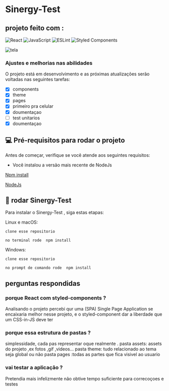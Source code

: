  # Sinergy-Test
        
## projeto feito com :
![React](https://shields.io/badge/react-black?logo=react&style=for-the-badge)
![JavaScript](https://img.shields.io/badge/javascript-%23323330.svg?style=for-the-badge&logo=javascript&logoColor=%23F7DF1E)
![ESLint](https://img.shields.io/badge/ESLint-4B3263?style=for-the-badge&logo=eslint&logoColor=white)
![Styled Components](https://img.shields.io/badge/styled--components-DB7093?style=for-the-badge&logo=styled-components&logoColor=white)

![tela](https://user-images.githubusercontent.com/57141036/202158996-0847388f-688d-409c-8fd9-ccd302315805.png)




              
### Ajustes e melhorias nas abilidades

O projeto  está em desenvolvimento e as próximas atualizações serão 
voltadas nas seguintes tarefas:

- [x]  components
- [x] theme
- [x] pages
- [x] primeiro pra celular
- [x] doumentaçao
- [ ] test unitarios
- [x] doumentaçao

## 💻 Pré-requisitos para rodar o projeto

Antes de começar, verifique se você atende aos seguintes requisitos:
* Você instalou a versão mais recente de NodeJs 

[ Npm install](https://docs.npmjs.com/cli/v8/commands/npm-install)


[NodeJs ](https://nodejs.org/en/)
## 🚀 rodar Sinergy-Test

Para instalar o Sinergy-Test , siga estas etapas:

Linux e macOS:
```
clone esse repositorio

no terminal rode  npm install
```

Windows:
```
clone esse repositorio

no prompt de comando rode  npm install
```

## perguntas respondidas

### porque React com styled-components ?

Analisando o projeto percebi qur uma (SPA) Single Page Application se encaixaria melhor nesse projeto,
e o styled-component dar a liberdade que um CSS-in-JS  deve ter

### porque essa estrutura de pastas ?

simplessidade, cada pas representar oque realmente 
.
pasta assets: assets do projeto ,ex fotos ,gif ,videos...
pasta theme: tudo relacionado ao tema seja global ou não 
pasta pages :todas as partes que fica visivel ao usuario

### vai testar a aplicação ?

Pretendia mais infelizmente não obtive tempo suficiente para correcoçoes e testes
